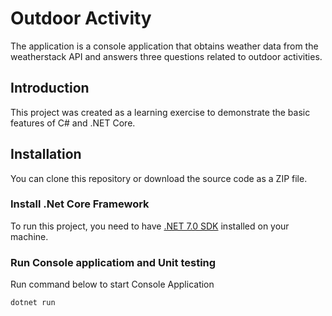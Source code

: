 # Outdoor Activity

The application is a console application that obtains weather data from the weatherstack API and answers three questions related to outdoor activities.

## Introduction

This project was created as a learning exercise to demonstrate the basic features of C# and .NET Core.

## Installation

You can clone this repository or download the source code as a ZIP file.

### Install .Net Core Framework
To run this project, you need to have [.NET 7.0 SDK](https://dotnet.microsoft.com/download) installed on your machine.

### Run Console applicatiom and Unit testing

Run command below to start Console Application
```Bash
dotnet run
```





